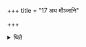 +++
title = "17 अथ मौञ्जानि"

+++

<details><summary>थिते</summary>

17. Now the implements made out of Muñja-grass-
</details>

